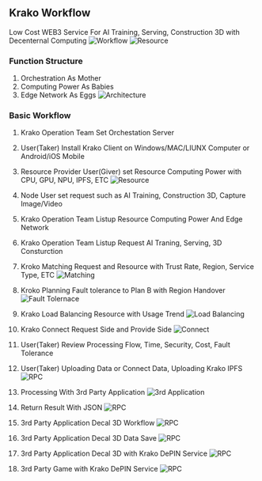 ## Krako Workflow
Low Cost WEB3 Service For AI Training, Serving, Construction 3D with Decenternal Computing
![Workflow](./images/Workflow_003.PNG)
![Resource](./images/tech_004.png)


### Function Structure
1. Orchestration As Mother
2. Computing Power As Babies
3. Edge Network As Eggs
![Architecture](./images/Architecture_001.PNG)

### Basic Workflow
1. Krako Operation Team Set Orchestation Server

2. User(Taker) Install Krako Client on Windows/MAC/LIUNX Computer or Android/iOS Mobile
   
3. Resource Provider User(Giver) set Resource Computing Power with CPU, GPU, NPU, IPFS, ETC
![Resource](./images/tech_002.png)

4. Node User set request such as AI Training, Construction 3D, Capture Image/Video

 
5. Krako Operation Team Listup Resource Computing Power And Edge Network

 
6. Krako Operation Team Listup Request AI Traning, Serving, 3D Consturction 

 
7. Kroko Matching Request and Resource with Trust Rate, Region, Service Type, ETC
![Matching](./images/tech_001.png)

8. Kroko Planning Fault tolerance to Plan B with Region Handover 
![Fault Tolernace](./images/tech_011.png)

9. Krako Load Balancing Resource with Usage Trend
![Load Balancing](./images/tech_010.png)

10. Krako Connect Request Side and Provide Side
![Connect](./images/tech_003.png)

11. User(Taker) Review Processing Flow, Time, Security, Cost, Fault Tolerance

 
12. User(Taker) Uploading Data or Connect Data, Uploading Krako IPFS
![RPC](./images/tech_007.png)

13. Processing With 3rd Party Application
![3rd Application](./images/3rdparty_004.PNG)

14. Return Result With JSON
![RPC](./images/tech_009.png)

15. 3rd Party Application Decal 3D Workflow
![RPC](./images/tech_013.png)

16. 3rd Party Application Decal 3D Data Save
![RPC](./images/tech_014.png)

17. 3rd Party Application Decal 3D with Krako DePIN Service
![RPC](./images/tech_012.png)

18. 3rd Party Game with Krako DePIN Service
![RPC](./images/tech_015.png)
